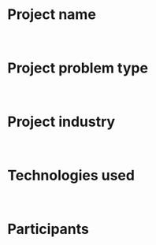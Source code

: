 # Project name
<br/>

# Project problem type
<br/>

# Project industry
<br/>

# Technologies used
<br/>

# Participants
<br/>

